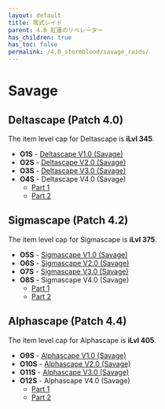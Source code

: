 ```yaml
---
layout: default
title: 零式レイド
parent: 4.0 紅蓮のリベレーター
has_children: true
has_toc: false
permalink: /4.0_stormblood/savage_raids/
---
```


# Savage

## Deltascape (Patch 4.0)

The item level cap for Deltascape is **iLvl 345**.

- **O1S** - [Deltascape V1.0 (Savage)](o1s/README.md)
- **O2S** - [Deltascape V2.0 (Savage)](o2s/README.md)
- **O3S** - [Deltascape V3.0 (Savage)](o3s/README.md)
- **O4S** - Deltascape V4.0 (Savage)
	- [Part 1](o4s_1/README.md)
	- [Part 2](o4s_2/README.md)

## Sigmascape (Patch 4.2)

The item level cap for Sigmascape is **iLvl 375**.

- **O5S** - [Sigmascape V1.0 (Savage)](o5s/README.md)
- **O6S** - [Sigmascape V2.0 (Savage)](o6s/README.md)
- **O7S** - [Sigmascape V3.0 (Savage)](o7s/README.md)
- **O8S** - Sigmascape V4.0 (Savage)
	- [Part 1](o8s_1/README.md)
	- [Part 2](o8s_2/README.md)

## Alphascape (Patch 4.4)

The item level cap for Alphascape is **iLvl 405**.

- **O9S** - [Alphascape V1.0 (Savage)](o9s/README.md)
- **O10S** - [Alphascape V2.0 (Savage)](o10s/README.md)
- **O11S** - [Alphascape V3.0 (Savage)](o11s/README.md)
- **O12S** - Alphascape V4.0 (Savage)
	- [Part 1](o12s_1/README.md)
	- [Part 2](o12s_2/README.md)